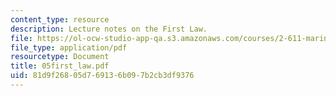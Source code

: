```yaml
---
content_type: resource
description: Lecture notes on the First Law.
file: https://ol-ocw-studio-app-qa.s3.amazonaws.com/courses/2-611-marine-power-and-propulsion-fall-2006/81d9f26805d769136b097b2cb3df9376_05first_law.pdf
file_type: application/pdf
resourcetype: Document
title: 05first_law.pdf
uid: 81d9f268-05d7-6913-6b09-7b2cb3df9376
---
```

